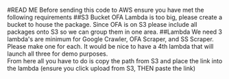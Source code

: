 #READ ME
Before sending this code to AWS ensure you have met the following requirements
##S3 Bucket
OFA Lambda is too big, please create a bucket to house the package. Since OFA is on S3 please include all packages onto S3 so we can group them in one area.
##Lambda
We need 3 lambda's are minimum for Google Crawler, OFA Scraper, and SS Scraper. Please make one for each. It would be nice to have a 4th lambda that will launch all three for demo purposes.   
From here all you have to do is copy the path from S3 and place the link into the lambda (ensure you click upload from S3, THEN paste the link)
